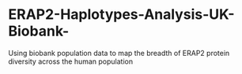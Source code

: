 # ERAP2-Haplotypes-Analysis-UK-Biobank-
Using biobank population data to map the breadth of ERAP2 protein diversity across the human population
